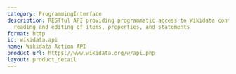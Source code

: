 ```yaml
---
category: ProgrammingInterface
description: RESTful API providing programmatic access to Wikidata content, allowing
  reading and editing of items, properties, and statements
format: http
id: wikidata.api
name: Wikidata Action API
product_url: https://www.wikidata.org/w/api.php
layout: product_detail
---
```

